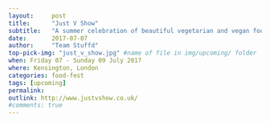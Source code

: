 ```yaml
---
layout:     post
title:      "Just V Show"
subtitle:   "A summer celebration of beautiful vegetarian and vegan food, drink and lifestyle products"
date:       2017-07-07
author:     "Team Stuffd"
top-pick-img: "just_v_show.jpg" #name of file in img/upcoming/ folder
when: Friday 07 - Sunday 09 July 2017
where: Kensington, London
categories: food-fest
tags: [upcoming]
permalink:
outlink: http://www.justvshow.co.uk/
#comments: true
---
```

